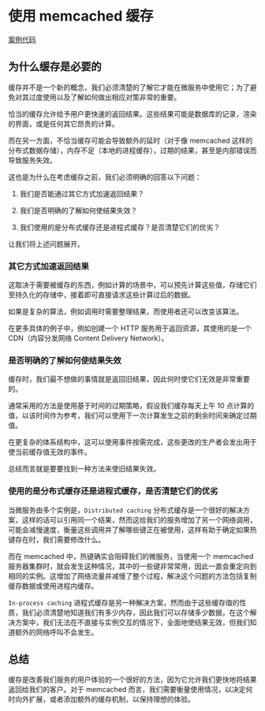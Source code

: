 # 使用 memcached 缓存

[案例代码](../caching-dev)

## 为什么缓存是必要的

缓存并不是一个新的概念，我们必须清楚的了解它才能在微服务中使用它；为了避免对其过度使用以及了解如何做出相应对策非常的重要。

恰当的缓存允许给予用户更快速的返回结果。这些结果可能是数据库的记录，渲染的界面，或是任何其它昂贵的计算。

而在另一方面，不恰当缓存可能会导致额外的延时（对于像 memcached 这样的分布式数据存储），内存不足（本地的进程缓存），过期的结果，甚至是内部错误而导致服务失效。

这也是为什么在考虑缓存之前，我们必须明确的回答以下问题：

1. 我们是否能通过其它方式加速返回结果？

1. 我们是否明确的了解如何使结果失效？

1. 我们使用的是分布式缓存还是进程式缓存？是否清楚它们的优劣？

让我们将上述问题展开。

### 其它方式加速返回结果

这取决于需要被缓存的东西，例如计算的场景中，可以预先计算这些值，存储它们至持久化的存储中，接着即可直接请求这些计算过后的数据。

如果是复杂的算法，例如调用时需要整理结果，而使用者还可以改变该算法。

在更多具体的例子中，例如创建一个 HTTP 服务用于返回资源，其使用的是一个 CDN（内容分发网络 Content Delivery Network）。

### 是否明确的了解如何使结果失效

缓存时，我们最不想做的事情就是返回旧结果，因此何时使它们无效是非常重要的。

通常采用的方法是使用基于时间的过期策略，假设我们缓存每天上午 10 点计算的值，以该时间作为参考，我们可以使用下一次计算发生之前的剩余时间来确定过期值。

在更复杂的体系结构中，这可以使用事件按需完成，这些更改的生产者会发出用于使当前缓存值无效的事件。

总结而言就是要要找到一种方法来使旧结果失效。

### 使用的是分布式缓存还是进程式缓存，是否清楚它们的优劣

当微服务由多个实例是，`Distributed caching` 分布式缓存是一个很好的解决方案，这样的话可以引用同一个结果，然而这给我们的服务增加了另一个网络调用，可能会减慢速度，衡量这些调用并了解哪些键正在被使用，这样有助于确定如果热键存在时，我们需要修改什么。

而在 memcached 中，热键确实会阻碍我们的微服务，当使用一个 memcached 服务器集群时，就会发生这种情况，其中的一些键非常常用，因此一直会重定向到相同的实例。这增加了网络流量并减慢了整个过程，解决这个问题的方法包括复制缓存数据或使用进程内缓存。

`In-process caching` 进程式缓存是另一种解决方案，然而由于这些缓存值的性质，我们必须清楚地知道我们有多少内存，因此我们可以存储多少数据，在这个解决方案中，我们无法在不直接与实例交互的情况下，全面地使结果无效，但我们知道额外的网络呼叫不会发生。

## 总结

缓存是改善我们服务的用户体验的一个很好的方法，因为它允许我们更快地将结果返回给我们的客户。对于 memcached 而言，我们需要衡量使用情况，以决定何时向外扩展，或者添加额外的缓存机制，以保持理想的体验。
